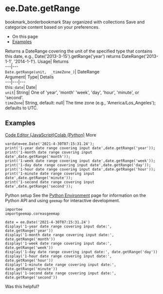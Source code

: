  
#  ee.Date.getRange 
bookmark_borderbookmark Stay organized with collections  Save and categorize content based on your preferences.
  * On this page
  * [Examples](https://developers.google.com/earth-engine/apidocs/ee-date-getrange#examples)


Returns a DateRange covering the unit of the specified type that contains this date, e.g., Date('2013-3-15').getRange('year') returns DateRange('2013-1-1', '2014-1-1'). 
Usage| Returns  
---|---  
`Date.getRange(unit,  _timeZone_)`| DateRange  
Argument| Type| Details  
---|---|---  
this: `date`| Date|   
`unit`| String| One of 'year', 'month' 'week', 'day', 'hour', 'minute', or 'second'.  
`timeZone`| String, default: null| The time zone (e.g., 'America/Los_Angeles'); defaults to UTC.  
## Examples
[Code Editor (JavaScript)](https://developers.google.com/earth-engine/apidocs/ee-date-getrange#code-editor-javascript-sample)[Colab (Python)](https://developers.google.com/earth-engine/apidocs/ee-date-getrange#colab-python-sample) More
```
vardate=ee.Date('2021-4-30T07:15:31.24');
print('1-year date range covering input date',date.getRange('year'));
print('1-month date range covering input date',date.getRange('month'));
print('1-week date range covering input date',date.getRange('week'));
print('1-day date range covering input date',date.getRange('day'));
print('1-hour date range covering input date',date.getRange('hour'));
print('1-minute date range covering input date',date.getRange('minute'));
print('1-second date range covering input date',date.getRange('second'));
```
Python setup
See the [ Python Environment](https://developers.google.com/earth-engine/guides/python_install) page for information on the Python API and using `geemap` for interactive development.
```
importee
importgeemap.coreasgeemap
```
```
date = ee.Date('2021-4-30T07:15:31.24')
display('1-year date range covering input date:', date.getRange('year'))
display('1-month date range covering input date:', date.getRange('month'))
display('1-week date range covering input date:', date.getRange('week'))
display('1-day date range covering input date:', date.getRange('day'))
display('1-hour date range covering input date:', date.getRange('hour'))
display('1-minute date range covering input date:', date.getRange('minute'))
display('1-second date range covering input date:', date.getRange('second'))
```

Was this helpful?

